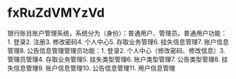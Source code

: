 # fxRuZdVMYzVd
银行账目账户管理系统，系统分为（身份）：普通用户、管理员。普通用户功能：1. 登录2. 注册3. 修改密码4. 个人中心5. 存取业务管理6. 挂失信息管理7. 账户信息管理8. 公告信息管理管理员功能：1. 登录2. 个人中心（修改密码、修改信息）3. 管理员管理4. 存取业务管理5. 挂失类型管理6. 账户类型管理7. 公告类型管理8. 挂失信息管理9. 账户信息管理10. 公告信息管理11. 用户信息管理 
